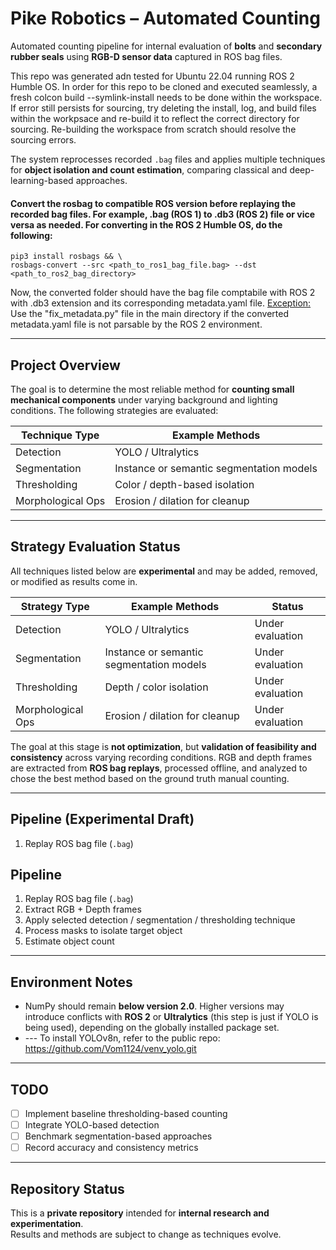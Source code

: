 # Pike Robotics – Automated Counting

Automated counting pipeline for internal evaluation of **bolts** and **secondary rubber seals** using **RGB-D sensor data** captured in ROS bag files.

This repo was generated adn tested for Ubuntu 22.04 running ROS 2 Humble OS. In order for this repo to be cloned and executed seamlessly, a fresh colcon build --symlink-install needs to be done within the workspace. If error still persists for sourcing, try deleting the install, log, and build files within the workpsace and re-build it to reflect the correct directory for sourcing. Re-building the workspace from scratch should resolve the sourcing errors. 

The system reprocesses recorded `.bag` files and applies multiple techniques for **object isolation and count estimation**, comparing classical and deep-learning-based approaches.
#### Convert the rosbag to compatible ROS version before replaying the recorded bag files. For example, .bag (ROS 1) to .db3 (ROS 2) file or vice versa as needed. For converting in the ROS 2 Humble OS, do the following:
    pip3 install rosbags && \
    rosbags-convert --src <path_to_ros1_bag_file.bag> --dst <path_to_ros2_bag_directory>
  Now, the converted folder should have the bag file comptabile with ROS 2 with .db3 extension and its corresponding metadata.yaml file.
  <u>Exception:</u> Use the "fix_metadata.py" file in the main directory if the converted metadata.yaml file is not parsable by the ROS 2 environment.  

---

## Project Overview

The goal is to determine the most reliable method for **counting small mechanical components** under varying background and lighting conditions. The following strategies are evaluated:

| Technique Type      | Example Methods                                  |
|---------------------|--------------------------------------------------|
| Detection           | YOLO / Ultralytics                              |
| Segmentation        | Instance or semantic segmentation models         |
| Thresholding        | Color / depth-based isolation                    |
| Morphological Ops   | Erosion / dilation for cleanup                   |


---

## Strategy Evaluation Status

All techniques listed below are **experimental** and may be added, removed, or modified as results come in.

| Strategy Type       | Example Methods                                  | Status          |
|---------------------|--------------------------------------------------|-----------------|
| Detection           | YOLO / Ultralytics                              | Under evaluation |
| Segmentation        | Instance or semantic segmentation models         | Under evaluation |
| Thresholding        | Depth / color isolation                         | Under evaluation |
| Morphological Ops   | Erosion / dilation for cleanup                  | Under evaluation |

The goal at this stage is **not optimization**, but **validation of feasibility and consistency** across varying recording conditions. RGB and depth frames are extracted from **ROS bag replays**, processed offline, and analyzed to chose the best method based on the ground truth manual counting. 

---

## Pipeline (Experimental Draft)

1. Replay ROS bag file (`.bag`)

## Pipeline

1. Replay ROS bag file (`.bag`)
2. Extract RGB + Depth frames
3. Apply selected detection / segmentation / thresholding technique
4. Process masks to isolate target object
5. Estimate object count

---

## Environment Notes

- NumPy should remain **below version 2.0**. Higher versions may introduce conflicts with **ROS 2** or **Ultralytics** (this step is just if YOLO is being used), depending on the globally installed package set.
- --- To install YOLOv8n, refer to the public repo: https://github.com/Vom1124/venv_yolo.git

---

## TODO

- [ ] Implement baseline thresholding-based counting
- [ ] Integrate YOLO-based detection
- [ ] Benchmark segmentation-based approaches
- [ ] Record accuracy and consistency metrics

---

## Repository Status

This is a **private repository** intended for **internal research and experimentation**.  
Results and methods are subject to change as techniques evolve.

